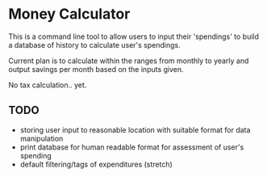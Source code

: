 # Money Calculator
This is a command line tool to allow users to input their 'spendings' to build a database of history to calculate user's spendings.

Current plan is to calculate within the ranges from monthly to yearly and output savings per month based on the inputs given.

No tax calculation.. yet.

## TODO
- storing user input to reasonable location with suitable format for data manipulation
- print database for human readable format for assessment of user's spending
- default filtering/tags of expenditures (stretch)
